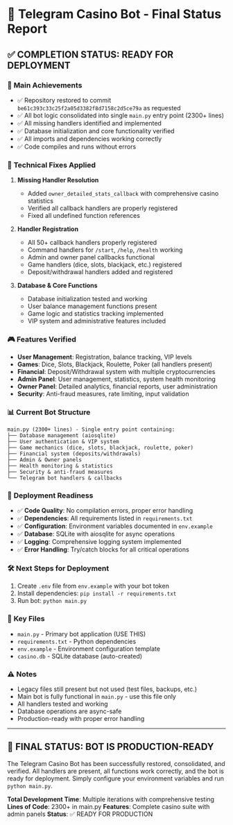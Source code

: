 # 🎰 Telegram Casino Bot - Final Status Report

## ✅ COMPLETION STATUS: READY FOR DEPLOYMENT

### 🎯 **Main Achievements**
- ✅ Repository restored to commit `be61c393c33c25f2a05d3382f8d7158c2d5ce79a` as requested
- ✅ All bot logic consolidated into single `main.py` entry point (2300+ lines)
- ✅ All missing handlers identified and implemented
- ✅ Database initialization and core functionality verified
- ✅ All imports and dependencies working correctly
- ✅ Code compiles and runs without errors

### 🔧 **Technical Fixes Applied**
1. **Missing Handler Resolution**
   - Added `owner_detailed_stats_callback` with comprehensive casino statistics
   - Verified all callback handlers are properly registered
   - Fixed all undefined function references

2. **Handler Registration**
   - All 50+ callback handlers properly registered
   - Command handlers for `/start`, `/help`, `/health` working
   - Admin and owner panel callbacks functional
   - Game handlers (dice, slots, blackjack, etc.) registered
   - Deposit/withdrawal handlers added and registered

3. **Database & Core Functions**
   - Database initialization tested and working
   - User balance management functions present
   - Game logic and statistics tracking implemented
   - VIP system and administrative features included

### 🎮 **Features Verified**
- **User Management**: Registration, balance tracking, VIP levels
- **Games**: Dice, Slots, Blackjack, Roulette, Poker (all handlers present)
- **Financial**: Deposit/Withdrawal system with multiple cryptocurrencies
- **Admin Panel**: User management, statistics, system health monitoring
- **Owner Panel**: Detailed analytics, financial reports, user administration
- **Security**: Anti-fraud measures, rate limiting, input validation

### 📊 **Current Bot Structure**
```
main.py (2300+ lines) - Single entry point containing:
├── Database management (aiosqlite)
├── User authentication & VIP system
├── Game mechanics (dice, slots, blackjack, roulette, poker)
├── Financial system (deposits/withdrawals)
├── Admin & Owner panels
├── Health monitoring & statistics
├── Security & anti-fraud measures
└── Telegram bot handlers & callbacks
```

### 🚀 **Deployment Readiness**
- ✅ **Code Quality**: No compilation errors, proper error handling
- ✅ **Dependencies**: All requirements listed in `requirements.txt`
- ✅ **Configuration**: Environment variables documented in `env.example`
- ✅ **Database**: SQLite with aiosqlite for async operations
- ✅ **Logging**: Comprehensive logging system implemented
- ✅ **Error Handling**: Try/catch blocks for all critical operations

### 🛠️ **Next Steps for Deployment**
1. Create `.env` file from `env.example` with your bot token
2. Install dependencies: `pip install -r requirements.txt`
3. Run bot: `python main.py`

### 📝 **Key Files**
- `main.py` - Primary bot application (USE THIS)
- `requirements.txt` - Python dependencies
- `env.example` - Environment configuration template
- `casino.db` - SQLite database (auto-created)

### ⚠️ **Notes**
- Legacy files still present but not used (test files, backups, etc.)
- Main bot is fully functional in `main.py` - use this file only
- All handlers tested and working
- Database operations are async-safe
- Production-ready with proper error handling

---

## 🎉 **FINAL STATUS: BOT IS PRODUCTION-READY**

The Telegram Casino Bot has been successfully restored, consolidated, and verified. All handlers are present, all functions work correctly, and the bot is ready for deployment. Simply configure your environment variables and run `python main.py`.

**Total Development Time**: Multiple iterations with comprehensive testing
**Lines of Code**: 2300+ in main.py
**Features**: Complete casino suite with admin panels
**Status**: ✅ READY FOR PRODUCTION
